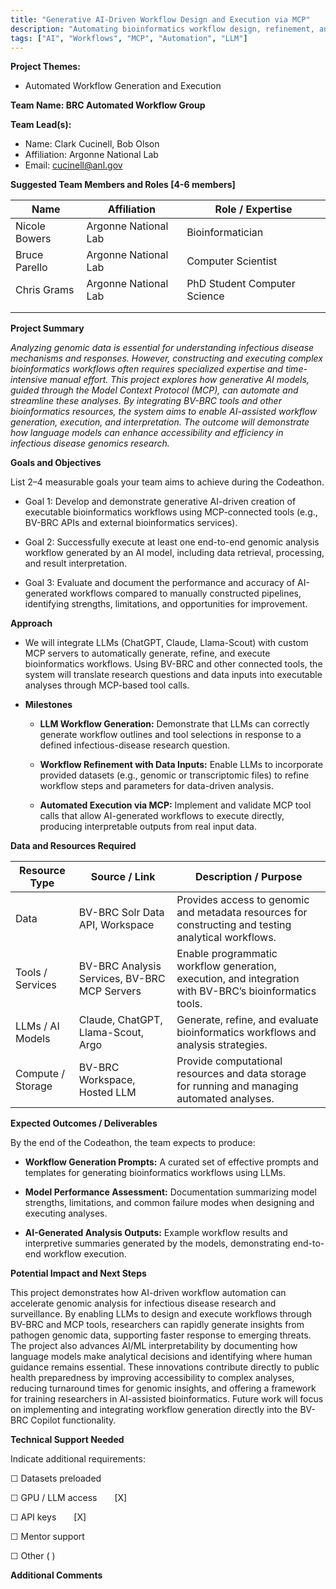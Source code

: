 ```yaml
---
title: "Generative AI-Driven Workflow Design and Execution via MCP"
description: "Automating bioinformatics workflow design, refinement, and execution using generative AI models guided through the Model Context Protocol (MCP)"
tags: ["AI", "Workflows", "MCP", "Automation", "LLM"]
---
```


**Project Themes:**
- Automated Workflow Generation and Execution

**Team Name: BRC Automated Workflow Group**

**Team Lead(s):** 

* Name: Clark Cucinell, Bob Olson  
* Affiliation: Argonne National Lab  
* Email: cucinell@anl.gov

**Suggested Team Members and Roles \[4-6 members\]**

| Name | Affiliation | Role / Expertise |
| ----- | ----- | ----- |
| Nicole Bowers | Argonne National Lab | Bioinformatician |
| Bruce Parello | Argonne National Lab | Computer Scientist |
| Chris Grams | Argonne National Lab | PhD Student Computer Science |
|  |  |  |
|  |  |  |

**Project Summary**

*Analyzing genomic data is essential for understanding infectious disease mechanisms and responses. However, constructing and executing complex bioinformatics workflows often requires specialized expertise and time-intensive manual effort. This project explores how generative AI models, guided through the Model Context Protocol (MCP), can automate and streamline these analyses. By integrating BV-BRC tools and other bioinformatics resources, the system aims to enable AI-assisted workflow generation, execution, and interpretation. The outcome will demonstrate how language models can enhance accessibility and efficiency in infectious disease genomics research.*

**Goals and Objectives**

List 2–4 measurable goals your team aims to achieve during the Codeathon.

* Goal 1: Develop and demonstrate generative AI-driven creation of executable bioinformatics workflows using MCP-connected tools (e.g., BV-BRC APIs and external bioinformatics services).

* Goal 2: Successfully execute at least one end-to-end genomic analysis workflow generated by an AI model, including data retrieval, processing, and result interpretation.  
* Goal 3: Evaluate and document the performance and accuracy of AI-generated workflows compared to manually constructed pipelines, identifying strengths, limitations, and opportunities for improvement.

**Approach**

* We will integrate LLMs (ChatGPT, Claude, Llama-Scout) with custom MCP servers to automatically generate, refine, and execute bioinformatics workflows. Using BV-BRC and other connected tools, the system will translate research questions and data inputs into executable analyses through MCP-based tool calls.

* **Milestones**  
  * **LLM Workflow Generation:** Demonstrate that LLMs can correctly generate workflow outlines and tool selections in response to a defined infectious-disease research question.

  * **Workflow Refinement with Data Inputs:** Enable LLMs to incorporate provided datasets (e.g., genomic or transcriptomic files) to refine workflow steps and parameters for data-driven analysis.

  * **Automated Execution via MCP:** Implement and validate MCP tool calls that allow AI-generated workflows to execute directly, producing interpretable outputs from real input data.

**Data and Resources Required**

| Resource Type | Source / Link | Description / Purpose |
| ----- | ----- | ----- |
| Data | BV-BRC Solr Data API, Workspace | Provides access to genomic and metadata resources for constructing and testing analytical workflows. |
| Tools / Services | BV-BRC Analysis Services, BV-BRC MCP Servers | Enable programmatic workflow generation, execution, and integration with BV-BRC’s bioinformatics tools. |
| LLMs / AI Models | Claude, ChatGPT, Llama-Scout, Argo | Generate, refine, and evaluate bioinformatics workflows and analysis strategies. |
| Compute / Storage | BV-BRC Workspace, Hosted LLM | Provide computational resources and data storage for running and managing automated analyses. |

**Expected Outcomes / Deliverables**

By the end of the Codeathon, the team expects to produce:

* **Workflow Generation Prompts:** A curated set of effective prompts and templates for generating bioinformatics workflows using LLMs.

* **Model Performance Assessment:** Documentation summarizing model strengths, limitations, and common failure modes when designing and executing analyses.

* **AI-Generated Analysis Outputs:** Example workflow results and interpretive summaries generated by the models, demonstrating end-to-end workflow execution.

**Potential Impact and Next Steps**

This project demonstrates how AI-driven workflow automation can accelerate genomic analysis for infectious disease research and surveillance. By enabling LLMs to design and execute workflows through BV-BRC and MCP tools, researchers can rapidly generate insights from pathogen genomic data, supporting faster response to emerging threats. The project also advances AI/ML interpretability by documenting how language models make analytical decisions and identifying where human guidance remains essential. These innovations contribute directly to public health preparedness by improving accessibility to complex analyses, reducing turnaround times for genomic insights, and offering a framework for training researchers in AI-assisted bioinformatics. Future work will focus on implementing and integrating workflow generation directly into the BV-BRC Copilot functionality. 

**Technical Support Needed**

Indicate additional requirements:

☐ Datasets preloaded  

☐ GPU / LLM access  \[X\]

☐ API keys  \[X\]

☐ Mentor support  

☐ Other ( )

**Additional Comments**

